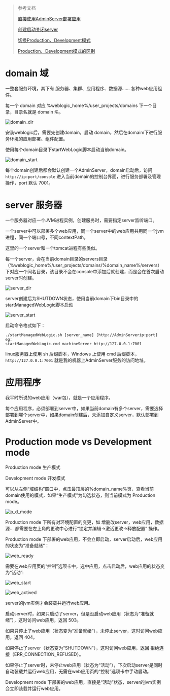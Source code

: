 > 参考文档
>
> [直接使用AdminServer部署应用](https://blog.csdn.net/magi1201/article/details/46280507)
>
> [创建启动关闭server](https://www.cnblogs.com/shisheng/p/9810047.html)
>
> [切换Production、Development模式](http://oraclesoaosbbpmapi.blogspot.com/2018/05/how-to-change-weblogic-domain-mode-to.html)
>
> [Production、Development模式的区别](http://serversideposts.blogspot.com/2014/10/difference-between-development-mode-and.html)

# domain 域

一整套服务环境，其下有 服务器、集群、应用程序、数据源…… 各种web应用组件。

每一个 domain 对应 %weblogic_home%/user_projects/domains 下一个目录，目录名就是 domain 名。

![domain_dir](img/domain_dir.png)

安装weblogic后，需要先创建domain，启动 domain，然后在domaim下进行服务环境的应用部署、组件配置。

使用每个domain目录下startWebLogic脚本启动当前domain。

![domain_start](img/domain_start.png)

每个domain创建后都会默认创建一个AdminServer，domain启动后，访问 `http://ip:port/console` 进入当前domain的控制台界面，进行服务部署及管理操作，port 默认 7001。

# server 服务器

一个服务器对应一个JVM进程实例，创建服务时，需要指定server监听端口。

一个server中可以部署多个web应用，同一个server中的web应用共用同一个jvm进程，同一个端口号，不同contextPath。

这里的一个server和一个tomcat进程有些类似。

每一个server，会在当前domain目录的servers目录（%weblogic_home%/user_projects/domains/%domain_name%/servers）下对应一个同名目录，该目录不会在console中添加后就创建，而是会在首次启动server时创建。

![server_dir](img/server_dir.png)

server创建后为SHUTDOWN状态，使用当前domain下bin目录中的startManagedWebLogic脚本启动

![server_start](img/server_start.png)

启动命令格式如下：

```
./startManagedWebLogic.sh [server_name] [http://AdminServerip:port]
eg:
startManagedWebLogic.cmd machineServer http://127.0.0.1:7001
```

linux服务器上使用 sh 后缀脚本，Windows 上使用 cmd 后缀脚本，`http://127.0.0.1:7001` 就是我的机器上AdminServer服务的访问地址。

# 应用程序

我平时所说的web应用（war包），就是一个应用程序。

每个应用程序，必须部署到server中，如果当前domain有多个server，需要选择部署到哪个server中，如果domain创建后，未添加自定义server，默认部署到 AdminServer中。

# Production mode vs Development mode

Production mode 生产模式

Development mode 开发模式

可以从左侧“域结构”窗口中，点击最顶层的%domain_name%页，查看当前domain使用的模式，如果“生产模式”为勾选状态，则当前模式为 Production mode。

![p_d_mode](img/p_d_mode.png)

Production mode 下所有对环境配置的变更，如 增删改server，web应用，数据源... 都需要在左上角的更改中心进行“锁定并编辑->激活更改->释放配置” 操作。

Production mode 下部署的web应用，不会立即启动，server启动后，web应用的状态为“准备就绪”：

![web_ready](img/web_ready.png)

需要在web应用页的“控制”选项卡中，选中应用，点击启动后，web应用的状态变为“活动”:

![web_start](img/web_start.png)

![web_actived](img/web_actived.png)

server的jvm实例才会装载并运行web应用。

启动server时，如果只启动了server，但是没启动web应用（状态为“准备就绪”），这时访问web应用，返回 503。

如果只停止了web应用（状态变为“准备就绪”），未停止server，这时访问web应用，返回 404。

如果停止了server（状态变为“SHUTDOWN”），这时访问web应用，返回 拒绝连接（ERR_CONNECTION_REFUSED）。

如果停止了server时，未停止web应用（状态为“活动”），下次启动server是同时自动装载并运行web应用，无需在web应用页的“控制”选项卡中手动启动。

Development mode 下部署的web应用，直接是“活动”状态，server的jvm实例会立即装载并运行web应用。